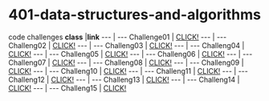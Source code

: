 # 401-data-structures-and-algorithms
code challenges
**class** |**link**
--- | --- 
Challenge01 | [CLICK!](https://github.com/alaaalmasri12/401-data-structures-and-algorithms/tree/array-reverse/challenges/arrayReverse)
--- | ---
Challeng02 | [CLICK!](https://github.com/alaaalmasri12/401-data-structures-and-algorithms/tree/array-shift)
--- | --- 
Challeng03 | [CLICK!](https://github.com/alaaalmasri12/401-data-structures-and-algorithms/tree/array-binary-search/challenges/arrayBinarysearch)
--- | --- 
Challeng04 | [CLICK!](https://github.com/alaaalmasri12/401-data-structures-and-algorithms/tree/linked-list/challenges/linkedlist)
--- | --- 
Challeng05 | [CLICK!](https://github.com/alaaalmasri12/401-data-structures-and-algorithms/tree/ll-insertion/challenges/linkedlist)
--- | --- 
Challeng06 | [CLICK!](https://github.com/alaaalmasri12/401-data-structures-and-algorithms/tree/ll-kth-from-end/challenges/linkedlist)
--- | --- 
Challeng07 | [CLICK!](https://github.com/alaaalmasri12/401-data-structures-and-algorithms/tree/ll-kth-from-end/challenges/linkedlist)
--- | --- 
Challeng08 | [CLICK!](https://github.com/alaaalmasri12/401-data-structures-and-algorithms/tree/ll-merge/challenges/linkedlist)
--- | --- 
Challeng09 | [CLICK!](https://alaaalmasri12.github.io/reading-notes-301/class-09)
--- | --- 
Challeng10 | [CLICK!](https://github.com/alaaalmasri12/401-data-structures-and-algorithms/tree/stack-and-queue)
--- | --- 
Challeng11 | [CLICK!](https://alaaalmasri12.github.io/reading-notes-301/class-11)
--- | --- 
Challeng12 | [CLICK!](https://alaaalmasri12.github.io/reading-notes-301/class-12)
--- | --- 
Challeng13 | [CLICK!](https://alaaalmasri12.github.io/reading-notes-301/class-13)
--- | --- 
Challeng14 | [CLICK!](https://alaaalmasri12.github.io/reading-notes-301/class-14)
--- | --- 
Challeng15 | [CLICK!](https://alaaalmasri12.github.io/reading-notes-301/class-15)





